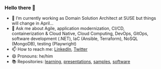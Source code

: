 ### Hello there 👋

- 🔭 I’m currently working as Domain Solution Architect at SUSE but things will change in April...
- 💬 Ask me about Agile, application modernization, CI/CD, containerization & Cloud Native, Cloud Computing, DevOps, GitOps, software development (.NET), IaC (Ansible, Terraform), NoSQL (MongoDB), testing (Playwright)
- 📫 How to reach me: [LinkedIn](https://www.linkedin.com/in/berthomas/), [Twitter](https://twitter.com/devprofr)
- 😄 Pronouns: he/him
- 📚 Repositories: [learning](docs/learning.md), [presentations](docs/presentations.md), [samples](docs/samples.md), [software](docs/software.md)
